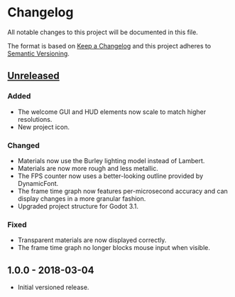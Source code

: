 # Changelog

All notable changes to this project will be documented in this file.

The format is based on [Keep a Changelog](http://keepachangelog.com/en/1.0.0/)
and this project adheres to [Semantic Versioning](http://semver.org/spec/v2.0.0.html).

## [Unreleased]

### Added

- The welcome GUI and HUD elements now scale to match higher resolutions.
- New project icon.

### Changed

- Materials now use the Burley lighting model instead of Lambert.
- Materials are now more rough and less metallic.
- The FPS counter now uses a better-looking outline provided by DynamicFont.
- The frame time graph now features per-microsecond accuracy and can
  display changes in a more granular fashion.
- Upgraded project structure for Godot 3.1.

### Fixed

- Transparent materials are now displayed correctly.
- The frame time graph no longer blocks mouse input when visible.

## 1.0.0 - 2018-03-04

- Initial versioned release.

[Unreleased]: https://github.com/Calinou/godot-sponza/compare/v1.0.0...HEAD

